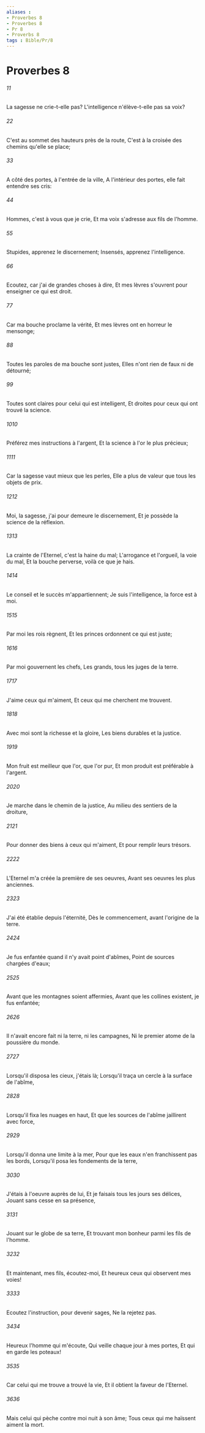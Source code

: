 ```yaml
---
aliases : 
- Proverbes 8
- Proverbes 8
- Pr 8
- Proverbs 8
tags : Bible/Pr/8
---
```


# Proverbes 8

###### 11
La sagesse ne crie-t-elle pas? L'intelligence n'élève-t-elle pas sa voix?
###### 22
C'est au sommet des hauteurs près de la route, C'est à la croisée des chemins qu'elle se place;
###### 33
A côté des portes, à l'entrée de la ville, A l'intérieur des portes, elle fait entendre ses cris:
###### 44
Hommes, c'est à vous que je crie, Et ma voix s'adresse aux fils de l'homme.
###### 55
Stupides, apprenez le discernement; Insensés, apprenez l'intelligence.
###### 66
Ecoutez, car j'ai de grandes choses à dire, Et mes lèvres s'ouvrent pour enseigner ce qui est droit.
###### 77
Car ma bouche proclame la vérité, Et mes lèvres ont en horreur le mensonge;
###### 88
Toutes les paroles de ma bouche sont justes, Elles n'ont rien de faux ni de détourné;
###### 99
Toutes sont claires pour celui qui est intelligent, Et droites pour ceux qui ont trouvé la science.
###### 1010
Préférez mes instructions à l'argent, Et la science à l'or le plus précieux;
###### 1111
Car la sagesse vaut mieux que les perles, Elle a plus de valeur que tous les objets de prix.
###### 1212
Moi, la sagesse, j'ai pour demeure le discernement, Et je possède la science de la réflexion.
###### 1313
La crainte de l'Eternel, c'est la haine du mal; L'arrogance et l'orgueil, la voie du mal, Et la bouche perverse, voilà ce que je hais.
###### 1414
Le conseil et le succès m'appartiennent; Je suis l'intelligence, la force est à moi.
###### 1515
Par moi les rois règnent, Et les princes ordonnent ce qui est juste;
###### 1616
Par moi gouvernent les chefs, Les grands, tous les juges de la terre.
###### 1717
J'aime ceux qui m'aiment, Et ceux qui me cherchent me trouvent.
###### 1818
Avec moi sont la richesse et la gloire, Les biens durables et la justice.
###### 1919
Mon fruit est meilleur que l'or, que l'or pur, Et mon produit est préférable à l'argent.
###### 2020
Je marche dans le chemin de la justice, Au milieu des sentiers de la droiture,
###### 2121
Pour donner des biens à ceux qui m'aiment, Et pour remplir leurs trésors.
###### 2222
L'Eternel m'a créée la première de ses oeuvres, Avant ses oeuvres les plus anciennes.
###### 2323
J'ai été établie depuis l'éternité, Dès le commencement, avant l'origine de la terre.
###### 2424
Je fus enfantée quand il n'y avait point d'abîmes, Point de sources chargées d'eaux;
###### 2525
Avant que les montagnes soient affermies, Avant que les collines existent, je fus enfantée;
###### 2626
Il n'avait encore fait ni la terre, ni les campagnes, Ni le premier atome de la poussière du monde.
###### 2727
Lorsqu'il disposa les cieux, j'étais là; Lorsqu'il traça un cercle à la surface de l'abîme,
###### 2828
Lorsqu'il fixa les nuages en haut, Et que les sources de l'abîme jaillirent avec force,
###### 2929
Lorsqu'il donna une limite à la mer, Pour que les eaux n'en franchissent pas les bords, Lorsqu'il posa les fondements de la terre,
###### 3030
J'étais à l'oeuvre auprès de lui, Et je faisais tous les jours ses délices, Jouant sans cesse en sa présence,
###### 3131
Jouant sur le globe de sa terre, Et trouvant mon bonheur parmi les fils de l'homme.
###### 3232
Et maintenant, mes fils, écoutez-moi, Et heureux ceux qui observent mes voies!
###### 3333
Ecoutez l'instruction, pour devenir sages, Ne la rejetez pas.
###### 3434
Heureux l'homme qui m'écoute, Qui veille chaque jour à mes portes, Et qui en garde les poteaux!
###### 3535
Car celui qui me trouve a trouvé la vie, Et il obtient la faveur de l'Eternel.
###### 3636
Mais celui qui pèche contre moi nuit à son âme; Tous ceux qui me haïssent aiment la mort.
